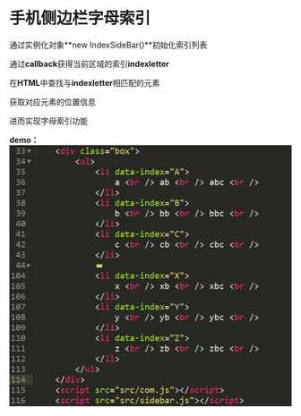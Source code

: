 # 手机侧边栏字母索引 #
通过实例化对象**new IndexSideBar()**初始化索引列表

通过**callback**获得当前区域的索引**indexletter**

在**HTML**中查找与**indexletter**相匹配的元素

获取对应元素的位置信息

进而实现字母索引功能

**demo：**
![](https://github.com/duanzhenmin/demo/blob/master/sidlebar/images/sidebar.jpg)